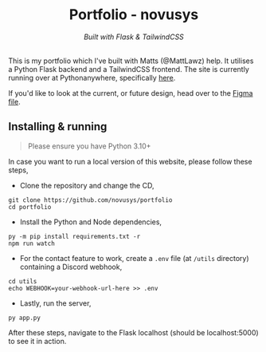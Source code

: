 <div align="center">
    <h1>Portfolio - novusys</h1>
    <i>
        Built with Flask & TailwindCSS
    </i>
</div>
<br>

This is my portfolio which I've built with Matts (@MattLawz) help. It utilises a Python Flask backend and a TailwindCSS
frontend. The site is currently running over at Pythonanywhere, specifically [here](https://novusys.pythonanywhere.com/).

If you'd like to look at the current, or future design, head over to the 
[Figma file](https://www.figma.com/file/MP9zPKn8kt8E2fD18oOiKP/portfolio-novu).



## Installing & running

> Please ensure you have Python 3.10+

In case you want to run a local version of this website, please follow these steps,

- Clone the repository and change the CD,
```
git clone https://github.com/novusys/portfolio
cd portfolio
```

- Install the Python and Node dependencies,
```
py -m pip install requirements.txt -r
npm run watch
```

- For the contact feature to work, create a `.env` file (at `/utils` directory) containing a Discord webhook,
```
cd utils
echo WEBHOOK=your-webhook-url-here >> .env
```

- Lastly, run the server,
```
py app.py
```

After these steps, navigate to the Flask localhost (should be localhost:5000) to see it in action.